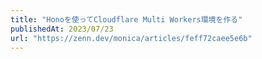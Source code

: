 ```yaml
---
title: "Honoを使ってCloudflare Multi Workers環境を作る"
publishedAt: 2023/07/23
url: "https://zenn.dev/monica/articles/feff72caee5e6b"
---
```

